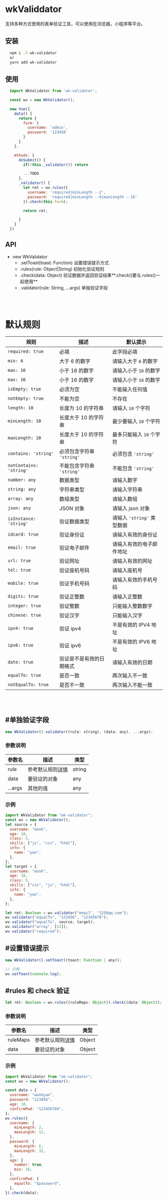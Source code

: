 # wkValiddator

支持多种方式使用的表单验证工具，可以使用在浏览器，小程序等平台。

## 安装

```bash
  npm i -S wk-validator
  or
  yarn add wk-validator
```

## 使用

```javascript
  import WkValidator from 'wk-validator';

  const wv = new WkValidator();

  new Vue({
    data() {
      return {
        form: {
          username: 'admin',
          password: '123456'
        }
      }
    },

    mthods: {
      doSubmit() {
        if(!this._validator()) return

        ...TODO
      },
      _validator() {
        let ret = wv.rules({
          username: 'required|minLength --2',
          password: 'required|minLength --6|maxLength --16'
        }).check(this.form);

        return ret;

      }
    }
  })

```

## API

- new WkValidator
  - .setToast(toast: Function)
    设置错误提示方式
  - .rules(rule: Object|String)
    初始化验证规则
  - .check(data: Object)
    验证数据并返回验证结果**.check()要与.rules()一起使用**
  - .validator(rule: String, ...args)
    单独验证字段

<br />
<br />

<h1 id="default-rules">默认规则</h1>

| 规则                    | 描述                      | 默认提示                   |
| ----------------------- | ------------------------- | -------------------------- |
| `required: true`        | 必填                      | 此字段必填                 |
| `min: 6`                | 大于 6 的数字             | 请输入大于 `6` 的数字      |
| `max: 16`               | 小于 16 的数字            | 请输入小于 `16` 的数字     |
| `max: 16`               | 小于 16 的数字            | 请输入小于 `16` 的数字     |
| `isEmpty: true`         | 必须为空                  | 不能输入任何值             |
| `notEmpty: true`        | 不能为空                  | 不存在                     |
| `length: 10`            | 长度为 10 的字符串        | 请输入 `10` 个字符         |
| `minLength: 10`         | 长度大于 10 的字符串      | 最少要输入 `10` 个字符     |
| `maxLength: 10`         | 长度大于 10 的字符串      | 最多只能输入 `10` 个字符   |
| `contains: 'string'`    | 必须包含字符串 `'string'` | 必须包含 `'string'`        |
| `notContains: 'string'` | 不能包含字符串 `'string'` | 不能包含 `'string'`        |
| `number: any`           | 数据类型                  | 请输入数字                 |
| `string: any `          | 字符串类型                | 请输入字符串               |
| `array: any`            | 数组类型                  | 请输入数组                 |
| `json: any`             | JSON 对象                 | 请输入 json 对象           |
| `isInstance: 'string'`  | 验证数据类型              | 请输入 `'string'` 类型数据 |
| `idcard: true`          | 验证身份证                | 请输入有效的身份证         |
| `email: true`           | 验证电子邮件              | 请输入有效的电子邮件地址   |
| `url: true`             | 验证网址                  | 请输入有效的网址           |
| `tel: true`             | 验证座机号码              | 请输入座机号               |
| `mobile: true`          | 验证手机号码              | 请输入有效的手机号码       |
| `digits: true`          | 验证正整数                | 请输入正整数               |
| `integer: true`         | 验证整数                  | 只能输入整数数字           |
| `chinese: true`         | 验证汉字                  | 只能输入汉字               |
| `ipv4: true`            | 验证 ipv4                 | 不是有效的 IPV4 地址       |
| `ipv6: true`            | 验证 ipv6                 | 不是有效的 IPV6 地址       |
| `date: true`            | 验证是不是有效的日期格式  | 请输入有效的日期           |
| `equalTo: true`         | 是否一致                  | 两次输入不一致             |
| `notEqualTo: true`      | 是否不一致                | 两次输入不能一致           |

<br />
<br />

## #单独验证字段

```javascript
new WkValidator().validator((rule: string), (data: any), ...args);
```

### 参数说明

| 参数名  | 描述                               | 类型   |
| ------- | ---------------------------------- | ------ |
| rule    | 参考默认规则[详情](#default-rules) | string |
| data    | 要验证的对象                       | any    |
| ...args | 其他的值                           | any    |

### 示例

```javascript
import WkValidator from "wk-validator";
const wv = new WkValidator();
let source = {
  username: "wook",
  age: 18,
  class: 5,
  skills: ["js", "css", "html"],
  info: {
    name: "yao",
  },
};
let target = {
  username: "wook",
  age: 18,
  class: 5,
  skills: ["css", "js", "html"],
  info: {
    name: "yao",
  },
};

let ret: Boolean = wv.validator("email", "125@qq.com");
wv.validator("equalTo", "123456", "12345678");
wv.validator("equalTo", source, target);
wv.validator("array", [12]);
wv.validator("required");
```

## #设置错误提示

```javascript
new WkValidator().setToast((toast: Function | any));

// 示例
wv.setToast(console.log);
```

## #rules 和 check 验证

```javascript
let ret: Boolean = wv.rules((ruleMaps: Object)).check((data: Object));
```

### 参数说明

| 参数名   | 描述                               | 类型   |
| -------- | ---------------------------------- | ------ |
| ruleMaps | 参考默认规则[详情](#default-rules) | Object |
| data     | 要验证的对象                       | Object |

### 示例

```javascript
import WkValidator from "wk-validator";
const wv = new WkValidator();

const data = {
  username: "wookyao",
  password: "123456",
  age: 18,
  confirmPwd: "123456789",
};
wv.rules({
  username: {
    minLength: 2,
    maxLength: 12,
  },
  password: {
    minLength: 6,
    maxLength: 32,
  },
  age: {
    number: true,
    min: 16,
  },
  confirmPwd: {
    equalTo: "$password",
  },
}).check(data);
```
